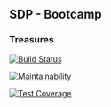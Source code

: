 ## SDP - Bootcamp

### Treasures

[![Build Status](https://travis-ci.org/SachaKor/sdp-bootcamp.svg?branch=master)](https://travis-ci.org/SachaKor/sdp-bootcamp)

[![Maintainability](https://api.codeclimate.com/v1/badges/afde3572309944399363/maintainability)](https://codeclimate.com/github/SachaKor/sdp-bootcamp/maintainability)

[![Test Coverage](https://api.codeclimate.com/v1/badges/afde3572309944399363/test_coverage)](https://codeclimate.com/github/SachaKor/sdp-bootcamp/test_coverage)
